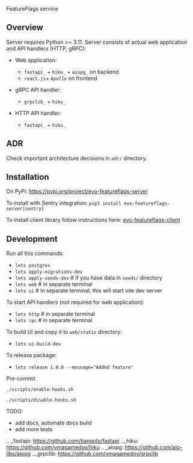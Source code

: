 FeatureFlags service

Overview
--------

Server requires Python >= 3.11.
Server consists of actual web application and API handlers (HTTP, gRPC):

- Web application:

  - `fastapi_` + `hiku_` + `aiopg_` on backend
  - `react.js`_+ `Apollo`_ on frontend

- gRPC API handler:

  - `grpclib_` + `hiku_`

- HTTP API handler:

  - `fastapi_` + `hiku_`

ADR
---

Check important architecture decisions in ``adr/`` directory.

Installation
------------

On PyPi: <https://pypi.org/project/evo-featureflags-server>

To install with Sentry integration:
`pip3 install evo-featureflags-server[sentry]`

To install client library follow instructions
here: [evo-featureflags-client](https://github.com/evo-company/featureflags-py)

Development
-----------

Run all this commands:

- ``lets postgres``
- ``lets apply-migrations-dev``
- ``lets apply-seeds-dev``  # if you have data in ``seeds/`` directory
- ``lets web`` # in separate terminal
- ``lets ui`` # in separate terminal, this will start vite dev server

To start API handlers (not required for web application):

- ``lets http`` # in separate terminal
- ``lets rpc`` # in separate terminal

To build UI and copy it to ``web/static`` directory:

- ``lets ui-build-dev``

To release package:

- ``lets release 1.0.0 --message="Added feature"``

Pre-commit

``./scripts/enable-hooks.sh``

``./scripts/disable-hooks.sh``

TODO:

- add docs, automate docs build
- add more tests

.. _fastapi: <https://github.com/tiangolo/fastapi>
.._hiku: <https://github.com/vmagamedov/hiku>
.. _aiopg: <https://github.com/aio-libs/aiopg>
.._grpclib: <https://github.com/vmagamedov/grpclib>
